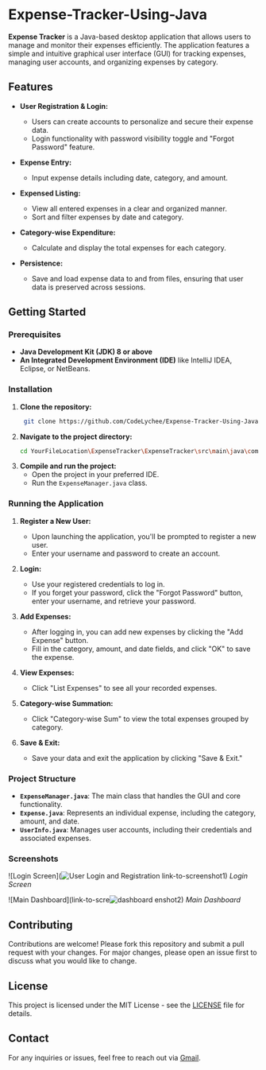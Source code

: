 # Expense-Tracker-Using-Java
**Expense Tracker** is a Java-based desktop application that allows users to manage and monitor their expenses efficiently. The application features a simple and intuitive graphical user interface (GUI) for tracking expenses, managing user accounts, and organizing expenses by category.

## Features

- **User Registration & Login:**
  - Users can create accounts to personalize and secure their expense data.
  - Login functionality with password visibility toggle and "Forgot Password" feature.
  
- **Expense Entry:**
  - Input expense details including date, category, and amount.

- **Expensed Listing:**
  - View all entered expenses in a clear and organized manner.
  - Sort and filter expenses by date and category.

- **Category-wise Expenditure:**
  - Calculate and display the total expenses for each category.

- **Persistence:**
  - Save and load expense data to and from files, ensuring that user data is preserved across sessions.

## Getting Started

### Prerequisites

- **Java Development Kit (JDK) 8 or above**
- **An Integrated Development Environment (IDE)** like IntelliJ IDEA, Eclipse, or NetBeans.

### Installation

1. **Clone the repository:**
   ```sh
    git clone https://github.com/CodeLychee/Expense-Tracker-Using-Java.git
   ```
2. **Navigate to the project directory:**
   ```sh
   cd YourFileLocation\ExpenseTracker\ExpenseTracker\src\main\java\com\expensetracker
   ```
3. **Compile and run the project:**
   - Open the project in your preferred IDE.
   - Run the `ExpenseManager.java` class.

### Running the Application

1. **Register a New User:**
   - Upon launching the application, you'll be prompted to register a new user.
   - Enter your username and password to create an account.

2. **Login:**
   - Use your registered credentials to log in.
   - If you forget your password, click the "Forgot Password" button, enter your username, and retrieve your password.

3. **Add Expenses:**
   - After logging in, you can add new expenses by clicking the "Add Expense" button.
   - Fill in the category, amount, and date fields, and click "OK" to save the expense.

4. **View Expenses:**
   - Click "List Expenses" to see all your recorded expenses.

5. **Category-wise Summation:**
   - Click "Category-wise Sum" to view the total expenses grouped by category.

6. **Save & Exit:**
   - Save your data and exit the application by clicking "Save & Exit."

### Project Structure

- **`ExpenseManager.java`**: The main class that handles the GUI and core functionality.
- **`Expense.java`**: Represents an individual expense, including the category, amount, and date.
- **`UserInfo.java`**: Manages user accounts, including their credentials and associated expenses.

### Screenshots

![Login Screen](![User Login and Registration](https://github.com/user-attachments/assets/e0b2dbec-24d1-41a2-a997-7e694df40fa8)
link-to-screenshot1)
*Login Screen*

![Main Dashboard](link-to-scre![dashboard](https://github.com/user-attachments/assets/585b1bc4-f5c8-4bf5-a195-3c00145686cf)
enshot2)
*Main Dashboard*

## Contributing

Contributions are welcome! Please fork this repository and submit a pull request with your changes. For major changes, please open an issue first to discuss what you would like to change.

## License

This project is licensed under the MIT License - see the [LICENSE](LICENSE) file for details.

## Contact

For any inquiries or issues, feel free to reach out via [Gmail](mailto:watermelonpumpkin67@gmail.com).


